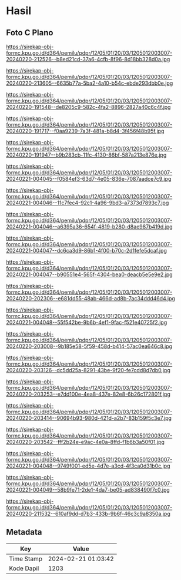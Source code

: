# Hasil

## Foto C Plano

https://sirekap-obj-formc.kpu.go.id/d364/pemilu/pdpr/12/05/01/20/03/1205012003007-20240220-212526--b8ed21cd-37a6-4cfb-8f96-8d18bb328d0a.jpg

https://sirekap-obj-formc.kpu.go.id/d364/pemilu/pdpr/12/05/01/20/03/1205012003007-20240220-213605--6635b77a-5ba2-4a10-b54c-ebde293dbb0e.jpg

https://sirekap-obj-formc.kpu.go.id/d364/pemilu/pdpr/12/05/01/20/03/1205012003007-20240220-191548--de8205c9-582c-4fa2-8896-2827a40c6c4f.jpg

https://sirekap-obj-formc.kpu.go.id/d364/pemilu/pdpr/12/05/01/20/03/1205012003007-20240220-191717--f0aa9239-7a3f-481a-b8d4-3f456f48b95f.jpg

https://sirekap-obj-formc.kpu.go.id/d364/pemilu/pdpr/12/05/01/20/03/1205012003007-20240220-191947--b9b283cb-11fc-4130-86bf-587a213e876e.jpg

https://sirekap-obj-formc.kpu.go.id/d364/pemilu/pdpr/12/05/01/20/03/1205012003007-20240221-004045--f0584ef3-63d7-4e05-836e-7087aadce7c9.jpg

https://sirekap-obj-formc.kpu.go.id/d364/pemilu/pdpr/12/05/01/20/03/1205012003007-20240221-004046--11c7fec4-92c1-4a96-9bd3-a7373d7893c7.jpg

https://sirekap-obj-formc.kpu.go.id/d364/pemilu/pdpr/12/05/01/20/03/1205012003007-20240221-004046--a6395a36-654f-4819-b280-d8ae987b419d.jpg

https://sirekap-obj-formc.kpu.go.id/d364/pemilu/pdpr/12/05/01/20/03/1205012003007-20240221-004047--dc6ca3d9-86b1-4f00-b70c-2d1fefe5dcaf.jpg

https://sirekap-obj-formc.kpu.go.id/d364/pemilu/pdpr/12/05/01/20/03/1205012003007-20240221-004047--b90551e4-565f-4304-bea0-deacb5e5e9e2.jpg

https://sirekap-obj-formc.kpu.go.id/d364/pemilu/pdpr/12/05/01/20/03/1205012003007-20240220-202306--e681dd55-48ab-466d-ad8b-7ac34ddd46d4.jpg

https://sirekap-obj-formc.kpu.go.id/d364/pemilu/pdpr/12/05/01/20/03/1205012003007-20240221-004048--55f542be-9b6b-4ef1-9fac-f521e40725f2.jpg

https://sirekap-obj-formc.kpu.go.id/d364/pemilu/pdpr/12/05/01/20/03/1205012003007-20240220-203008--9b185e58-5f59-458d-b414-57ac0ea646c8.jpg

https://sirekap-obj-formc.kpu.go.id/d364/pemilu/pdpr/12/05/01/20/03/1205012003007-20240220-203126--dc5dd25a-8291-43be-9f20-fe7cdd8d7db0.jpg

https://sirekap-obj-formc.kpu.go.id/d364/pemilu/pdpr/12/05/01/20/03/1205012003007-20240220-203253--e7dd100e-4ea8-437e-82e8-6b26c172801f.jpg

https://sirekap-obj-formc.kpu.go.id/d364/pemilu/pdpr/12/05/01/20/03/1205012003007-20240220-203414--90694b93-980d-421d-a2b7-83b159f5c3e7.jpg

https://sirekap-obj-formc.kpu.go.id/d364/pemilu/pdpr/12/05/01/20/03/1205012003007-20240220-203542--fff2b24e-e9ac-4e0a-8ffd-f1b6b3a50f01.jpg

https://sirekap-obj-formc.kpu.go.id/d364/pemilu/pdpr/12/05/01/20/03/1205012003007-20240221-004048--9749f001-ed5e-4d7e-a3cd-4f3ca0d31b0c.jpg

https://sirekap-obj-formc.kpu.go.id/d364/pemilu/pdpr/12/05/01/20/03/1205012003007-20240221-004049--58b9fe71-2de1-4da7-be05-ad838490f7c0.jpg

https://sirekap-obj-formc.kpu.go.id/d364/pemilu/pdpr/12/05/01/20/03/1205012003007-20240220-211532--610af9dd-d7b3-433b-9b6f-46c3c9a8350a.jpg


## Metadata

| Key        | Value               |
| ---------- | ------------------- |
| Time Stamp | 2024-02-21 01:03:42 |
| Kode Dapil | 1203                |



